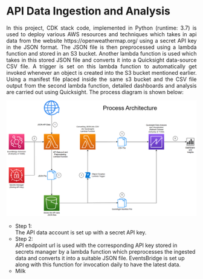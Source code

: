 # API Data Ingestion and Analysis
<p align="justify">
In this project, CDK stack code, implemented in Python (runtime: 3.7) is used to deploy various AWS resources and techniques which takes in api data from the website https://openweathermap.org/ using a secret API key in the JSON format.
The JSON file is then preprocessed using a lambda function and stored in an S3 bucket. Another lambda function is used which takes in this stored JSON file and converts it into a Quicksight data-source CSV file. A trigger is set on this lambda function
to automatically get invoked whenever an object is created into the S3 bucket mentioned earlier. Using a manifest file placed inside the same s3 bucket and the CSV file output from the second lambda function, detailed dashboards and analysis are carried out
using Quicksight. The process diagram is shown below:
</p>

![Process Architecture](architecture.png)

<ul style="list-style-type:circle">
  <li>Step 1: <br> The API data account is set up with a secret API key.</li>
  <li>Step 2: <br> API endpoint url is used with the corresponding API key stored in secrets manager by a lambda function which preprocesses the ingested data and converts it into a suitable JSON file. EventsBridge is set up along with this function
  for invocation daily to have the latest data.</li>
  <li>Milk</li>
</ul>
